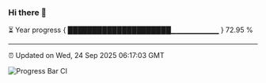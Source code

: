 ### Hi there 👋

⏳ Year progress { █████████████████████▁▁▁▁▁▁▁▁▁ } 72.95 %

---

⏰ Updated on Wed, 24 Sep 2025 06:17:03 GMT

![Progress Bar CI](https://github.com/Shyam-Makwana/GitHub-Actions-Demo/workflows/Progress%20Bar%20CI/badge.svg)
